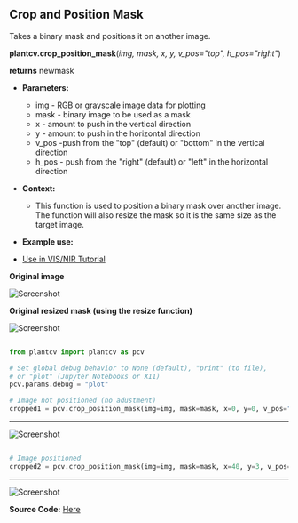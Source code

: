 ## Crop and Position Mask

Takes a binary mask and positions it on another image. 

**plantcv.crop_position_mask**(*img, mask, x, y, v_pos="top", h_pos="right"*)

**returns** newmask

- **Parameters:**
    - img - RGB or grayscale image data for plotting
    - mask - binary image to be used as a mask
    - x - amount to push in the vertical direction
    - y - amount to push in the horizontal direction
    - v_pos -push from the "top" (default) or "bottom" in the vertical direction
    - h_pos - push from the "right" (default) or "left" in the horizontal direction
   
- **Context:**
    - This function is used to position a binary mask over another image.
      The function will also resize the mask so it is the same size as the target image.
   
- **Example use:**
 - [Use in VIS/NIR Tutorial](https://plantcv.org/tutorials/dual-rgb-nir-workflow)

**Original image**

![Screenshot](img/documentation_images/crop_position_mask/original_image.jpg)

**Original resized mask (using the resize function)**

![Screenshot](img/documentation_images/crop_position_mask/23_resize1.jpg)


```python

from plantcv import plantcv as pcv

# Set global debug behavior to None (default), "print" (to file), 
# or "plot" (Jupyter Notebooks or X11)
pcv.params.debug = "plot"

# Image not positioned (no adustment)
cropped1 = pcv.crop_position_mask(img=img, mask=mask, x=0, y=0, v_pos="top", h_pos="right")

```

****

![Screenshot](img/documentation_images/crop_position_mask/18_mask_overlay.jpg)


```python

# Image positioned
cropped2 = pcv.crop_position_mask(img=img, mask=mask, x=40, y=3, v_pos="top", h_pos="right")

```

****

![Screenshot](img/documentation_images/crop_position_mask/19_mask_overlay.jpg)

**Source Code:** [Here](https://github.com/danforthcenter/plantcv/blob/main/plantcv/plantcv/crop_position_mask.py)
